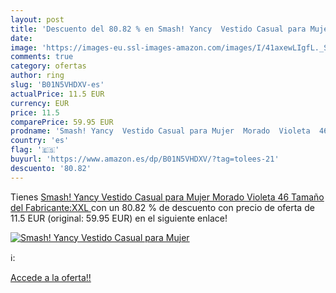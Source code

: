 ```yaml
---
layout: post
title: 'Descuento del 80.82 % en Smash! Yancy  Vestido Casual para Mujer '
date: 
image: 'https://images-eu.ssl-images-amazon.com/images/I/41axewLIgfL._SL200_.jpg'
comments: true
category: ofertas
author: ring
slug: 'B01N5VHDXV-es'
actualPrice: 11.5 EUR
currency: EUR
price: 11.5
comparePrice: 59.95 EUR
prodname: 'Smash! Yancy  Vestido Casual para Mujer  Morado  Violeta  46  Tamaño del Fabricante:XXL '
country: 'es'
flag: '🇪🇸'
buyurl: 'https://www.amazon.es/dp/B01N5VHDXV/?tag=tolees-21'
descuento: '80.82'
---
```


Tienes [Smash! Yancy  Vestido Casual para Mujer  Morado  Violeta  46  Tamaño del Fabricante:XXL ](https://www.amazon.es/dp/B01N5VHDXV/?tag=tolees-21) con un 80.82 % de descuento con precio de oferta de 11.5 EUR (original: 59.95 EUR) en el siguiente enlace!

[![Smash! Yancy  Vestido Casual para Mujer ](https://images-eu.ssl-images-amazon.com/images/I/41axewLIgfL._SL200_.jpg)](https://www.amazon.es/dp/B01N5VHDXV/?tag=tolees-21)

ℹ️:


[Accede a la oferta!!](https://www.amazon.es/dp/B01N5VHDXV/?tag=tolees-21)
